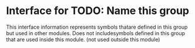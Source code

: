 
# Interface for TODO: Name this group
This interface information represents symbols thatare defined in this group but used in other modules.  Does not includesymbols defined in this group that are used inside this module.
(not used outside this module)
